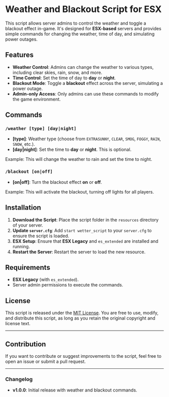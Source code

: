 # Weather and Blackout Script for ESX

This script allows server admins to control the weather and toggle a blackout effect in-game. It's designed for **ESX-based** servers and provides simple commands for changing the weather, time of day, and simulating power outages.

## Features

- **Weather Control**: Admins can change the weather to various types, including clear skies, rain, snow, and more.
- **Time Control**: Set the time of day to **day** or **night**.
- **Blackout Mode**: Toggle a **blackout** effect across the server, simulating a power outage.
- **Admin-only Access**: Only admins can use these commands to modify the game environment.

## Commands

### `/weather [type] [day|night]`

- **[type]**: Weather type (choose from `EXTRASUNNY`, `CLEAR`, `SMOG`, `FOGGY`, `RAIN`, `SNOW`, etc.).
- **[day|night]**: Set the time to **day** or **night**. This is optional.

Example:
This will change the weather to rain and set the time to night.

### `/blackout [on|off]`

- **[on|off]**: Turn the blackout effect **on** or **off**.

Example:
This will activate the blackout, turning off lights for all players.

## Installation

1. **Download the Script**: Place the script folder in the `resources` directory of your server.
2. **Update `server.cfg`**: Add `start wetter_script` to your `server.cfg` to ensure the script is loaded.
3. **ESX Setup**: Ensure that **ESX Legacy** and `es_extended` are installed and running.
4. **Restart the Server**: Restart the server to load the new resource.

## Requirements

- **ESX Legacy** (with `es_extended`).
- Server admin permissions to execute the commands.

## License

This script is released under the [MIT License](https://opensource.org/licenses/MIT). You are free to use, modify, and distribute this script, as long as you retain the original copyright and license text.

---

## Contribution

If you want to contribute or suggest improvements to the script, feel free to open an issue or submit a pull request.

---

### Changelog

- **v1.0.0**: Initial release with weather and blackout commands.

